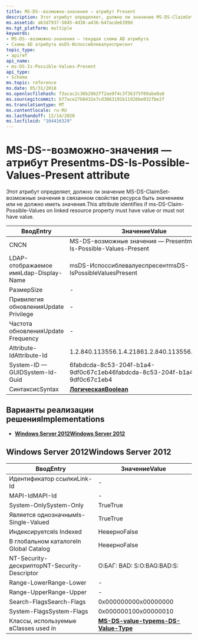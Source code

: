 ```yaml
---
title: MS-DS--возможно-значения — атрибут Present
description: Этот атрибут определяет, должно ли значение MS-DS-ClaimSet-возможные значения в связанном свойстве ресурса быть значением или не должно иметь значения.
ms.assetid: a63d7937-5045-4d38-a436-b47acde6399d
ms.tgt_platform: multiple
keywords:
- MS-DS--возможно-значения — текущая схема AD атрибута
- Схема AD атрибута msDS-Испоссиблевалуеспресент
topic_type:
- apiref
api_name:
- ms-DS-Is-Possible-Values-Present
api_type:
- Schema
ms.topic: reference
ms.date: 05/31/2018
ms.openlocfilehash: f3acac2c36b2962ff2ae9f4c3f36375f09abe0a8
ms.sourcegitcommit: b77ace27b0432e7cd3863191b11926be032fbe2f
ms.translationtype: MT
ms.contentlocale: ru-RU
ms.lasthandoff: 12/14/2020
ms.locfileid: "104416329"
---
```

# <a name="ms-ds-is-possible-values-present-attribute"></a><span data-ttu-id="909a1-105">MS-DS--возможно-значения — атрибут Present</span><span class="sxs-lookup"><span data-stu-id="909a1-105">ms-DS-Is-Possible-Values-Present attribute</span></span>

<span data-ttu-id="909a1-106">Этот атрибут определяет, должно ли значение MS-DS-ClaimSet-возможные значения в связанном свойстве ресурса быть значением или не должно иметь значения.</span><span class="sxs-lookup"><span data-stu-id="909a1-106">This attribute identifies if ms-DS-Claim-Possible-Values on linked resource property must have value or must not have value.</span></span>



| <span data-ttu-id="909a1-107">Ввод</span><span class="sxs-lookup"><span data-stu-id="909a1-107">Entry</span></span> | <span data-ttu-id="909a1-108">Значение</span><span class="sxs-lookup"><span data-stu-id="909a1-108">Value</span></span> |
|-------------------|--------------------------------------|
| <span data-ttu-id="909a1-109">CN</span><span class="sxs-lookup"><span data-stu-id="909a1-109">CN</span></span>                | <span data-ttu-id="909a1-110">MS-DS-возможные значения — Present</span><span class="sxs-lookup"><span data-stu-id="909a1-110">ms-DS-Is-Possible-Values-Present</span></span>     |
| <span data-ttu-id="909a1-111">LDAP-отображаемое имя</span><span class="sxs-lookup"><span data-stu-id="909a1-111">Ldap-Display-Name</span></span> | <span data-ttu-id="909a1-112">msDS-Испоссиблевалуеспресент</span><span class="sxs-lookup"><span data-stu-id="909a1-112">msDS-IsPossibleValuesPresent</span></span>         |
| <span data-ttu-id="909a1-113">Размер</span><span class="sxs-lookup"><span data-stu-id="909a1-113">Size</span></span>              | \-                                   |
| <span data-ttu-id="909a1-114">Привилегия обновления</span><span class="sxs-lookup"><span data-stu-id="909a1-114">Update Privilege</span></span>  | \-                                   |
| <span data-ttu-id="909a1-115">Частота обновления</span><span class="sxs-lookup"><span data-stu-id="909a1-115">Update Frequency</span></span>  | \-                                   |
| <span data-ttu-id="909a1-116">Attribute-Id</span><span class="sxs-lookup"><span data-stu-id="909a1-116">Attribute-Id</span></span>      | <span data-ttu-id="909a1-117">1.2.840.113556.1.4.2186</span><span class="sxs-lookup"><span data-stu-id="909a1-117">1.2.840.113556.1.4.2186</span></span>              |
| <span data-ttu-id="909a1-118">System-ID — GUID</span><span class="sxs-lookup"><span data-stu-id="909a1-118">System-Id-Guid</span></span>    | <span data-ttu-id="909a1-119">6fabdcda-8c53-204f-b1a4-9df0c67c1eb4</span><span class="sxs-lookup"><span data-stu-id="909a1-119">6fabdcda-8c53-204f-b1a4-9df0c67c1eb4</span></span> |
| <span data-ttu-id="909a1-120">Синтаксис</span><span class="sxs-lookup"><span data-stu-id="909a1-120">Syntax</span></span>            | [<span data-ttu-id="909a1-121">**Логическая**</span><span class="sxs-lookup"><span data-stu-id="909a1-121">**Boolean**</span></span>](s-boolean.md)         |



## <a name="implementations"></a><span data-ttu-id="909a1-122">Варианты реализации решения</span><span class="sxs-lookup"><span data-stu-id="909a1-122">Implementations</span></span>

-   [<span data-ttu-id="909a1-123">**Windows Server 2012**</span><span class="sxs-lookup"><span data-stu-id="909a1-123">**Windows Server 2012**</span></span>](#windows-server-2012)

## <a name="windows-server-2012"></a><span data-ttu-id="909a1-124">Windows Server 2012</span><span class="sxs-lookup"><span data-stu-id="909a1-124">Windows Server 2012</span></span>



| <span data-ttu-id="909a1-125">Ввод</span><span class="sxs-lookup"><span data-stu-id="909a1-125">Entry</span></span> | <span data-ttu-id="909a1-126">Значение</span><span class="sxs-lookup"><span data-stu-id="909a1-126">Value</span></span> |
|------------------------|---------------------------------------------------------|
| <span data-ttu-id="909a1-127">Идентификатор ссылки</span><span class="sxs-lookup"><span data-stu-id="909a1-127">Link-Id</span></span>                | \-                                                      |
| <span data-ttu-id="909a1-128">MAPI-Id</span><span class="sxs-lookup"><span data-stu-id="909a1-128">MAPI-Id</span></span>                | \-                                                      |
| <span data-ttu-id="909a1-129">System-Only</span><span class="sxs-lookup"><span data-stu-id="909a1-129">System-Only</span></span>            | <span data-ttu-id="909a1-130">True</span><span class="sxs-lookup"><span data-stu-id="909a1-130">True</span></span>                                                    |
| <span data-ttu-id="909a1-131">Является однозначным</span><span class="sxs-lookup"><span data-stu-id="909a1-131">Is-Single-Valued</span></span>       | <span data-ttu-id="909a1-132">True</span><span class="sxs-lookup"><span data-stu-id="909a1-132">True</span></span>                                                    |
| <span data-ttu-id="909a1-133">Индексируется</span><span class="sxs-lookup"><span data-stu-id="909a1-133">Is Indexed</span></span>             | <span data-ttu-id="909a1-134">Неверно</span><span class="sxs-lookup"><span data-stu-id="909a1-134">False</span></span>                                                   |
| <span data-ttu-id="909a1-135">В глобальном каталоге</span><span class="sxs-lookup"><span data-stu-id="909a1-135">In Global Catalog</span></span>      | <span data-ttu-id="909a1-136">Неверно</span><span class="sxs-lookup"><span data-stu-id="909a1-136">False</span></span>                                                   |
| <span data-ttu-id="909a1-137">NT-Security-дескриптор</span><span class="sxs-lookup"><span data-stu-id="909a1-137">NT-Security-Descriptor</span></span> | <span data-ttu-id="909a1-138">О:БАГ: BAD: S:</span><span class="sxs-lookup"><span data-stu-id="909a1-138">O:BAG:BAD:S:</span></span>                                            |
| <span data-ttu-id="909a1-139">Range-Lower</span><span class="sxs-lookup"><span data-stu-id="909a1-139">Range-Lower</span></span>            | \-                                                      |
| <span data-ttu-id="909a1-140">Range-Upper</span><span class="sxs-lookup"><span data-stu-id="909a1-140">Range-Upper</span></span>            | \-                                                      |
| <span data-ttu-id="909a1-141">Search-Flags</span><span class="sxs-lookup"><span data-stu-id="909a1-141">Search-Flags</span></span>           | <span data-ttu-id="909a1-142">0x00000000</span><span class="sxs-lookup"><span data-stu-id="909a1-142">0x00000000</span></span>                                              |
| <span data-ttu-id="909a1-143">System-Flags</span><span class="sxs-lookup"><span data-stu-id="909a1-143">System-Flags</span></span>           | <span data-ttu-id="909a1-144">0x00000010</span><span class="sxs-lookup"><span data-stu-id="909a1-144">0x00000010</span></span>                                              |
| <span data-ttu-id="909a1-145">Классы, используемые в</span><span class="sxs-lookup"><span data-stu-id="909a1-145">Classes used in</span></span>        | [<span data-ttu-id="909a1-146">**MS-DS-value-type**</span><span class="sxs-lookup"><span data-stu-id="909a1-146">**ms-DS-Value-Type**</span></span>](c-msds-valuetype.md)<br/> |



 

 





